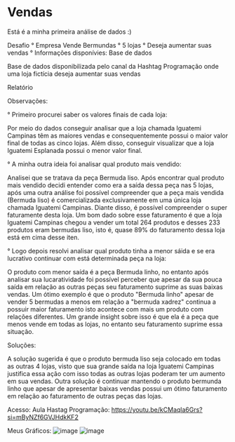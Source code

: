 # Vendas

Está é a minha primeira análise de dados :) 

Desafio 
° Empresa Vende Bermundas 
° 5 lojas
° Deseja aumentar suas vendas
° Informações disponívies: Base de dados 

Base de dados disponibilizada pelo canal da Hashtag Programação onde uma loja fictícia deseja aumentar suas vendas

Relatório 

Observações: 

° Primeiro procurei saber os valores finais de cada loja:

Por meio do dados conseguir analisar que a loja chamada Iguatemi Campinas têm as maiores vendas e consequentemente possui o maior valor final de todas as cinco lojas. Além disso, conseguir visualizar que a loja Iguatemi Esplanada possui o menor valor final.

° A minha outra ideia foi analisar qual produto mais vendido:

Analisei que se tratava da peça Bermuda liso. Após encontrar qual produto mais vendido decidi entender como era a saída dessa peça nas 5 lojas, após uma outra análise foi possível compreender que a peça mais vendida (Bermuda liso) é comercializada exclusivamente em uma única loja chamada Iguatemi Campinas. Diante disso, é possível compreender o super faturamente desta loja. Um bom dado sobre esse faturamento é que a loja Iguatemi Campinas chegou a vender um total 264 produtos e desses 233 produtos eram bermudas liso, isto é, quase 89% do faturamento dessa loja está em cima desse iten.

° Logo depois resolvi analisar qual produto tinha a menor sáida e se era lucrativo continuar com está determinada peça na loja:
 
O produto com menor saída é a peça Bermuda linho, no entanto após analisar sua lucaratividade foi possível perceber que apesar da sua pouca saída em relação as outras peças seu faturamento suprime as suas baixas vendas. Um ótimo exemplo é que o produto "Bermuda linho" apesar de vender 5 bermudas a menos em relação a "bermuda xadrez" continua a possuir maior faturamento isto acontece com mais um produto com relações diferentes. Um grande insight sobre isso é que ela é a peça que menos vende em todas as lojas, no entanto seu faturamento suprime essa situação.

Soluções:

A solução sugerida é que o produto bermuda liso seja colocado em todas as outras 4 lojas, visto que sua grande saída na loja Iguatemi Campinas justifica essa ação com isso todas as outras lojas poderam ter um aumento em sua vendas. Outra solução é continuar mantendo o produto bermunda linho que apesar de apresentar baixas vendas possui um ótimo faturamento em relação ao faturamento de outras peças das lojas. 

Acesso:
Aula Hastag Programação:
https://youtu.be/kCMaqla6Grs?si=mByNZf6GVJHdkKF2

Meus Gráficos:
![image](https://github.com/Elayne-Bandeira/vendas/assets/148989698/dd8b5e4d-4ca3-4bde-b9cc-b71db56c9ce9)
![image](https://github.com/Elayne-Bandeira/vendas/assets/148989698/18abf70e-c84d-47fd-8722-feadbead3e03)

